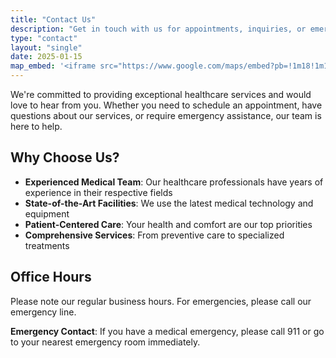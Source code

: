 ```yaml
---
title: "Contact Us"
description: "Get in touch with us for appointments, inquiries, or emergencies. We're here to help with all your health and wellness needs."
type: "contact"
layout: "single"
date: 2025-01-15
map_embed: '<iframe src="https://www.google.com/maps/embed?pb=!1m18!1m12!1m3!1d3151.835434509374!2d144.9537353153169!3d-37.81720997975159!2m3!1f0!2f0!3f0!3m2!1i1024!2i768!4f13.1!3m3!1m2!1s0x6ad65d43f3bb5b85%3A0x40579a430a0e6c0!2sRoyal%20Melbourne%20Hospital!5e0!3m2!1sen!2sau!4v1640995200000!5m2!1sen!2sau" width="100%" height="300" style="border:0;" allowfullscreen="" loading="lazy" referrerpolicy="no-referrer-when-downgrade"></iframe>'
---
```


We're committed to providing exceptional healthcare services and would love to hear from you. Whether you need to schedule an appointment, have questions about our services, or require emergency assistance, our team is here to help.

## Why Choose Us?

- **Experienced Medical Team**: Our healthcare professionals have years of experience in their respective fields
- **State-of-the-Art Facilities**: We use the latest medical technology and equipment
- **Patient-Centered Care**: Your health and comfort are our top priorities
- **Comprehensive Services**: From preventive care to specialized treatments

## Office Hours

Please note our regular business hours. For emergencies, please call our emergency line.

**Emergency Contact**: If you have a medical emergency, please call 911 or go to your nearest emergency room immediately.
